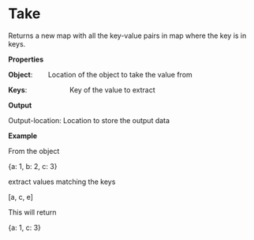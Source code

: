 # Take

Returns a new map with all the key-value pairs in map where the key is in keys.

 **Properties**
 

**Object**:                  Location of the object to take the value from

**Keys**:                      Key of the value to extract

 **Output**
 

Output-location: Location to store the output data

**Example**

From the object

{a: 1, b: 2, c: 3}

extract values matching the keys

[a, c, e]

This will return

{a: 1, c: 3}